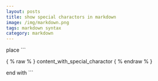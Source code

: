 ```yaml
---
layout: posts
title: show special charactors in markdown
image: /img/markdown.png
tags: markdown syntax
category: markdown
---
```


place \`\`\`

\{ % raw % \} content_with_special_charactor \{ % endraw % \}

end with \`\`\`
